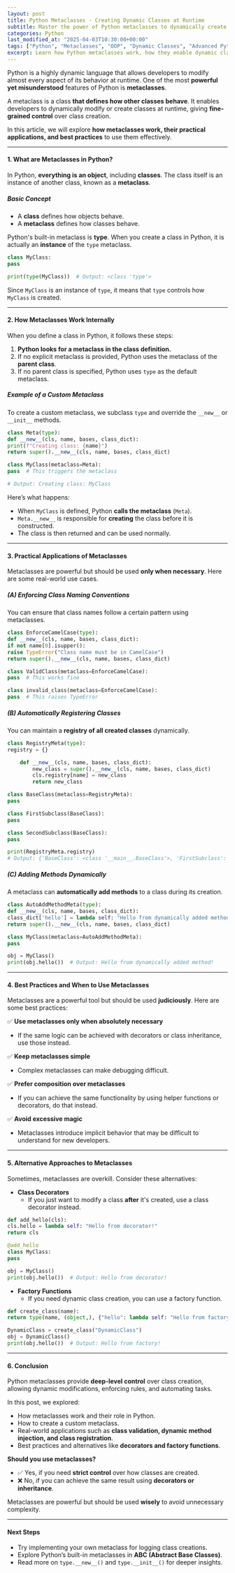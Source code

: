 ```yaml
---
layout: post  
title: Python Metaclasses - Creating Dynamic Classes at Runtime  
subtitle: Master the power of Python metaclasses to dynamically create and customize classes at runtime.  
categories: Python
last_modified_at: "2025-04-03T10:30:00+00:00"
tags: ["Python", "Metaclasses", "OOP", "Dynamic Classes", "Advanced Python"]  
excerpt: Learn how Python metaclasses work, how they enable dynamic class creation at runtime, and how to use them effectively to enhance object-oriented programming.  
---
```

Python is a highly dynamic language that allows developers to modify almost every aspect of its behavior at runtime. One of the most **powerful yet misunderstood** features of Python is **metaclasses**.

A metaclass is a class **that defines how other classes behave**. It enables developers to dynamically modify or create classes at runtime, giving **fine-grained control** over class creation.

In this article, we will explore **how metaclasses work, their practical applications, and best practices** to use them effectively.

---

#### **1. What are Metaclasses in Python?**
In Python, **everything is an object**, including **classes**. The class itself is an instance of another class, known as a **metaclass**.

##### **Basic Concept**
- A **class** defines how objects behave.
- A **metaclass** defines how classes behave.

Python's built-in metaclass is **type**. When you create a class in Python, it is actually an **instance** of the `type` metaclass.

```python
class MyClass:
pass

print(type(MyClass))  # Output: <class 'type'>
```

Since `MyClass` is an instance of `type`, it means that `type` controls how `MyClass` is created.

---

#### **2. How Metaclasses Work Internally**
When you define a class in Python, it follows these steps:
1. **Python looks for a metaclass in the class definition.**
2. If no explicit metaclass is provided, Python uses the metaclass of the **parent class**.
3. If no parent class is specified, Python uses `type` as the default metaclass.

##### **Example of a Custom Metaclass**
To create a custom metaclass, we subclass `type` and override the `__new__` or `__init__` methods.

```python
class Meta(type):
def __new__(cls, name, bases, class_dict):
print(f"Creating class: {name}")
return super().__new__(cls, name, bases, class_dict)

class MyClass(metaclass=Meta):
pass  # This triggers the metaclass

# Output: Creating class: MyClass
```

Here’s what happens:
- When `MyClass` is defined, Python **calls the metaclass** (`Meta`).
- `Meta.__new__` is responsible for **creating** the class before it is constructed.
- The class is then returned and can be used normally.

---

#### **3. Practical Applications of Metaclasses**
Metaclasses are powerful but should be used **only when necessary**. Here are some real-world use cases.

##### **(A) Enforcing Class Naming Conventions**
You can ensure that class names follow a certain pattern using metaclasses.

```python
class EnforceCamelCase(type):
def __new__(cls, name, bases, class_dict):
if not name[0].isupper():
raise TypeError("Class name must be in CamelCase")
return super().__new__(cls, name, bases, class_dict)

class ValidClass(metaclass=EnforceCamelCase):
pass  # This works fine

class invalid_class(metaclass=EnforceCamelCase):
pass  # This raises TypeError
```

##### **(B) Automatically Registering Classes**
You can maintain a **registry of all created classes** dynamically.

```python
class RegistryMeta(type):
registry = {}

    def __new__(cls, name, bases, class_dict):
        new_class = super().__new__(cls, name, bases, class_dict)
        cls.registry[name] = new_class
        return new_class

class BaseClass(metaclass=RegistryMeta):
pass

class FirstSubclass(BaseClass):
pass

class SecondSubclass(BaseClass):
pass

print(RegistryMeta.registry)
# Output: {'BaseClass': <class '__main__.BaseClass'>, 'FirstSubclass': <class '__main__.FirstSubclass'>, 'SecondSubclass': <class '__main__.SecondSubclass'>}
```

##### **(C) Adding Methods Dynamically**
A metaclass can **automatically add methods** to a class during its creation.

```python
class AutoAddMethodMeta(type):
def __new__(cls, name, bases, class_dict):
class_dict['hello'] = lambda self: "Hello from dynamically added method!"
return super().__new__(cls, name, bases, class_dict)

class MyClass(metaclass=AutoAddMethodMeta):
pass

obj = MyClass()
print(obj.hello())  # Output: Hello from dynamically added method!
```

---

#### **4. Best Practices and When to Use Metaclasses**
Metaclasses are a powerful tool but should be used **judiciously**. Here are some best practices:

✅ **Use metaclasses only when absolutely necessary**
- If the same logic can be achieved with decorators or class inheritance, use those instead.

✅ **Keep metaclasses simple**
- Complex metaclasses can make debugging difficult.

✅ **Prefer composition over metaclasses**
- If you can achieve the same functionality by using helper functions or decorators, do that instead.

✅ **Avoid excessive magic**
- Metaclasses introduce implicit behavior that may be difficult to understand for new developers.

---

#### **5. Alternative Approaches to Metaclasses**
Sometimes, metaclasses are overkill. Consider these alternatives:

- **Class Decorators**
  - If you just want to modify a class **after** it's created, use a class decorator instead.

```python
def add_hello(cls):
cls.hello = lambda self: "Hello from decorator!"
return cls

@add_hello
class MyClass:
pass

obj = MyClass()
print(obj.hello())  # Output: Hello from decorator!
```

- **Factory Functions**
  - If you need dynamic class creation, you can use a factory function.

```python
def create_class(name):
return type(name, (object,), {"hello": lambda self: "Hello from factory!"})

DynamicClass = create_class("DynamicClass")
obj = DynamicClass()
print(obj.hello())  # Output: Hello from factory!
```

---

#### **6. Conclusion**
Python metaclasses provide **deep-level control** over class creation, allowing dynamic modifications, enforcing rules, and automating tasks.

In this post, we explored:
- How metaclasses work and their role in Python.
- How to create a custom metaclass.
- Real-world applications such as **class validation, dynamic method injection, and class registration**.
- Best practices and alternatives like **decorators and factory functions**.

**Should you use metaclasses?**
- ✅ Yes, if you need **strict control** over how classes are created.
- ❌ No, if you can achieve the same result using **decorators or inheritance**.

Metaclasses are powerful but should be used **wisely** to avoid unnecessary complexity.

---

#### **Next Steps**
- Try implementing your own metaclass for logging class creations.
- Explore Python’s built-in metaclasses in **ABC (Abstract Base Classes)**.
- Read more on `type.__new__()` and `type.__init__()` for deeper insights.  

